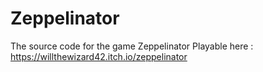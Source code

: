 # Zeppelinator
The source code for the game Zeppelinator
Playable here : https://willthewizard42.itch.io/zeppelinator
